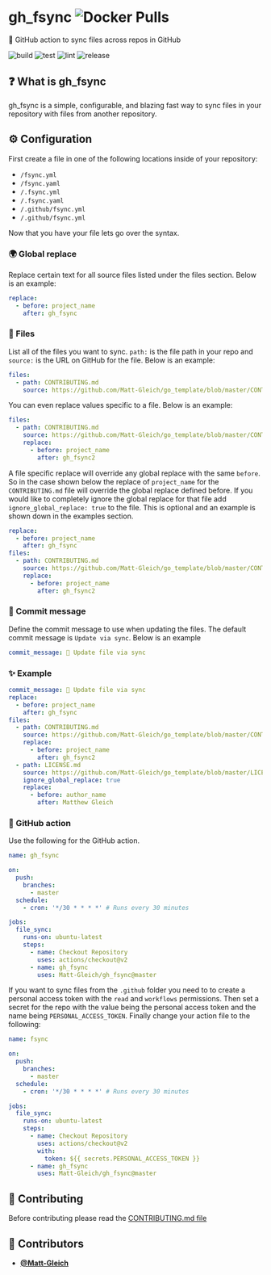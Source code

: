 <!-- DO NOT REMOVE - contributor_list:data:start:["Matt-Gleich"]:end -->

# gh_fsync ![Docker Pulls](https://img.shields.io/docker/pulls/mattgleich/gh_fsync)

🔄 GitHub action to sync files across repos in GitHub

![build](https://github.com/Matt-Gleich/gh_fsync/workflows/build/badge.svg)
![test](https://github.com/Matt-Gleich/gh_fsync/workflows/test/badge.svg)
![lint](https://github.com/Matt-Gleich/gh_fsync/workflows/lint/badge.svg)
![release](https://github.com/Matt-Gleich/gh_fsync/workflows/release/badge.svg)

## ❓ What is gh_fsync

gh_fsync is a simple, configurable, and blazing fast way to sync files in your repository with files from another repository.

## ⚙️ Configuration

First create a file in one of the following locations inside of your repository:

- `/fsync.yml`
- `/fsync.yaml`
- `/.fsync.yml`
- `/.fsync.yaml`
- `/.github/fsync.yml`
- `/.github/fsync.yml`

Now that you have your file lets go over the syntax.

### 🌍 Global replace

Replace certain text for all source files listed under the files section. Below is an example:

```yaml
replace:
  - before: project_name
    after: gh_fsync
```

### 📁 Files

List all of the files you want to sync. `path:` is the file path in your repo and `source:` is the URL on GitHub for the file. Below is an example:

```yaml
files:
  - path: CONTRIBUTING.md
    source: https://github.com/Matt-Gleich/go_template/blob/master/CONTRIBUTING.md
```

You can even replace values specific to a file. Below is an example:

```yaml
files:
  - path: CONTRIBUTING.md
    source: https://github.com/Matt-Gleich/go_template/blob/master/CONTRIBUTING.md
    replace:
      - before: project_name
        after: gh_fsync2
```

A file specific replace will override any global replace with the same `before`. So in the case shown below the replace of `project_name` for the `CONTRIBUTING.md` file will override the global replace defined before. If you would like to completely ignore the global replace for that file add `ignore_global_replace: true` to the file. This is optional and an example is shown down in the examples section.

```yaml
replace:
  - before: project_name
    after: gh_fsync
files:
  - path: CONTRIBUTING.md
    source: https://github.com/Matt-Gleich/go_template/blob/master/CONTRIBUTING.md
    replace:
      - before: project_name
        after: gh_fsync2
```

### 💬 Commit message

Define the commit message to use when updating the files. The default commit message is `Update via sync`. Below is an example

```yaml
commit_message: 🔄 Update file via sync
```

### ✨ Example

```yaml
commit_message: 🔄 Update file via sync
replace:
  - before: project_name
    after: gh_fsync
files:
  - path: CONTRIBUTING.md
    source: https://github.com/Matt-Gleich/go_template/blob/master/CONTRIBUTING.md
    replace:
      - before: project_name
        after: gh_fsync2
  - path: LICENSE.md
    source: https://github.com/Matt-Gleich/go_template/blob/master/LICENSE.md
    ignore_global_replace: true
    replace:
      - before: author_name
        after: Matthew Gleich
```

### 🤖 GitHub action

Use the following for the GitHub action.

```yaml
name: gh_fsync

on:
  push:
    branches:
      - master
  schedule:
    - cron: '*/30 * * * *' # Runs every 30 minutes

jobs:
  file_sync:
    runs-on: ubuntu-latest
    steps:
      - name: Checkout Repository
        uses: actions/checkout@v2
      - name: gh_fsync
        uses: Matt-Gleich/gh_fsync@master
```

If you want to sync files from the `.github` folder you need to to create a personal access token with the `read` and `workflows` permissions. Then set a secret for the repo with the value being the personal access token and the name being `PERSONAL_ACCESS_TOKEN`. Finally change your action file to the following:

```yaml
name: fsync

on:
  push:
    branches:
      - master
  schedule:
    - cron: '*/30 * * * *' # Runs every 30 minutes

jobs:
  file_sync:
    runs-on: ubuntu-latest
    steps:
      - name: Checkout Repository
        uses: actions/checkout@v2
        with:
          token: ${{ secrets.PERSONAL_ACCESS_TOKEN }}
      - name: gh_fsync
        uses: Matt-Gleich/gh_fsync@master
```

## 🙌 Contributing

Before contributing please read the [CONTRIBUTING.md file](https://github.com/Matt-Gleich/gh_fsync/blob/master/CONTRIBUTING.md)

<!-- DO NOT REMOVE - contributor_list:start -->

## 👥 Contributors

- **[@Matt-Gleich](https://github.com/Matt-Gleich)**

<!-- DO NOT REMOVE - contributor_list:end -->
